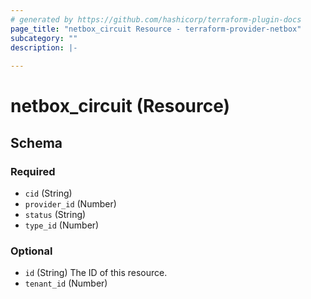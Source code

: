 ```yaml
---
# generated by https://github.com/hashicorp/terraform-plugin-docs
page_title: "netbox_circuit Resource - terraform-provider-netbox"
subcategory: ""
description: |-
  
---
```


# netbox_circuit (Resource)





<!-- schema generated by tfplugindocs -->
## Schema

### Required

- `cid` (String)
- `provider_id` (Number)
- `status` (String)
- `type_id` (Number)

### Optional

- `id` (String) The ID of this resource.
- `tenant_id` (Number)


